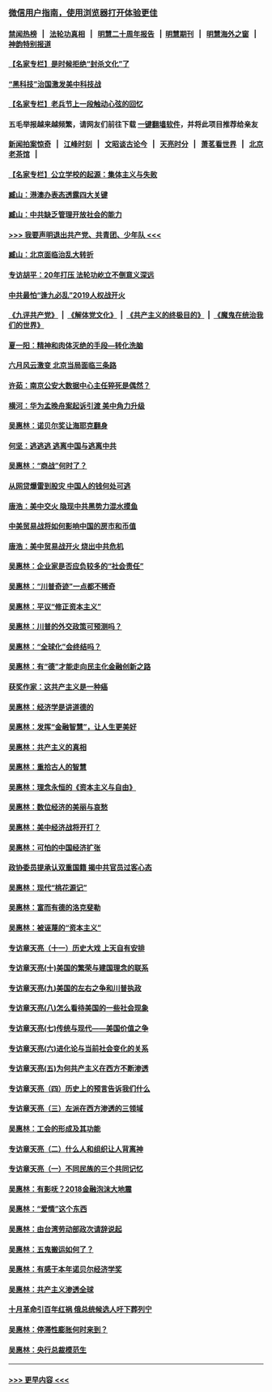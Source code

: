 ### [微信用户指南，使用浏览器打开体验更佳](https://github.com/gfw-breaker/banned-news1/blob/master/indexes/wechat-guide.md?t=0)
#### [禁闻热榜](热点新闻.md?t=0)  &nbsp;&nbsp;|&nbsp;&nbsp; [法轮功真相](https://github.com/gfw-breaker/truth/blob/master/README.md?t=0) &nbsp;&nbsp;|&nbsp;&nbsp; [明慧二十周年报告](https://github.com/gfw-breaker/mh-reports/blob/master/README.md?t=0) &nbsp;&nbsp;|&nbsp;&nbsp;[明慧期刊](https://github.com/gfw-breaker/mh-qikan) &nbsp;&nbsp;|&nbsp;&nbsp; [明慧海外之窗](https://github.com/gfw-breaker/mh-news/blob/master/README.md?t=0) &nbsp;&nbsp;|&nbsp;&nbsp; [神韵特别报道](https://github.com/gfw-breaker/mh-news/blob/master/shenyun.md?t=0)
#### [【名家专栏】是时候拒绝“封杀文化”了](../pages/nsc423/n11814093.md?t=02091602) 
#### [“黑科技”治国激发美中科技战](../pages/nsc423/n11638056.md?t=02091602) 
#### [【名家专栏】老兵节上一段触动心弦的回忆](../pages/nsc423/n11646016.md?t=02091602) 
#### 五毛举报越来越频繁，请网友们前往下载 [一键翻墙软件](https://github.com/gfw-breaker/ssr-accounts)，并将此项目推荐给亲友
#### [新闻拍案惊奇](https://github.com/gfw-breaker/banned-news1/blob/master/pages/link4.md) &nbsp;&nbsp;|&nbsp;&nbsp; [江峰时刻](https://github.com/gfw-breaker/banned-news1/blob/master/pages/link4.md) &nbsp;&nbsp;|&nbsp;&nbsp; [文昭谈古论今](https://github.com/gfw-breaker/banned-news1/blob/master/pages/link4.md) &nbsp;&nbsp;|&nbsp;&nbsp; [天亮时分](https://github.com/gfw-breaker/banned-news1/blob/master/pages/link4.md) &nbsp;&nbsp;|&nbsp;&nbsp; [萧茗看世界](https://github.com/gfw-breaker/banned-news1/blob/master/pages/link4.md) &nbsp;&nbsp;|&nbsp;&nbsp; [北京老茶馆](https://github.com/gfw-breaker/banned-news1/blob/master/pages/link4.md) &nbsp;&nbsp;|&nbsp;&nbsp; 
#### [【名家专栏】公立学校的起源：集体主义与失败](../pages/nsc423/n11601833.md?t=02091602) 
#### [臧山：港澳办表态透露四大关键](../pages/nsc423/n11421628.md?t=02091602) 
#### [臧山：中共缺乏管理开放社会的能力](../pages/nsc423/n11407457.md?t=02091602) 
#### [>>> 我要声明退出共产党、共青团、少年队 <<<](https://github.com/begood0513/goodnews/blob/master/quit/letter.md) 
#### [臧山：北京面临治乱大转折](../pages/nsc423/n11406895.md?t=02091602) 
#### [专访胡平：20年打压 法轮功屹立不倒意义深远](../pages/nsc423/n11398800.md?t=02091602) 
#### [中共最怕“逢九必乱”2019人权战开火](../pages/nsc423/n11385248.md?t=02091602) 
#### [《九评共产党》](https://github.com/begood0513/9ping.md/blob/master/README.md) &nbsp;|&nbsp; [《解体党文化》](../../../../jtdwh.md/blob/master/README.md)  &nbsp;|&nbsp; [《共产主义的终极目的》](../../../../gczydzjmd.md/blob/master/README.md) &nbsp;|&nbsp; [《魔鬼在统治我们的世界》](../../../../mgztzwmdsj.md/blob/master/README.md) 
#### [夏一阳：精神和肉体灭绝的手段—转化洗脑](../pages/nsc423/n11368250.md?t=02091602) 
#### [六月风云激变 北京当局面临三条路](../pages/nsc423/n11313668.md?t=02091602) 
#### [许茹：南京公安大数据中心主任猝死是偶然？](../pages/nsc423/n11064744.md?t=02091602) 
#### [横河：华为孟晚舟案起诉引渡 美中角力升级](../pages/nsc423/n11027230.md?t=02091602) 
#### [吴惠林：诺贝尔奖让海耶克翻身](../pages/nsc423/n10890049.md?t=02091602) 
#### [何坚：逃逃逃 逃离中国与逃离中共](../pages/nsc423/n10592891.md?t=02091602) 
#### [吴惠林：“商战”何时了？](../pages/nsc423/n10573558.md?t=02091602) 
#### [从网贷爆雷到股灾 中国人的钱何处可逃](../pages/nsc423/n10572800.md?t=02091602) 
#### [唐浩：美中交火 隐现中共黑势力混水摸鱼](../pages/nsc423/n10544040.md?t=02091602) 
#### [中美贸易战将如何影响中国的房市和币值](../pages/nsc423/n10543697.md?t=02091602) 
#### [唐浩：美中贸易战开火 烧出中共危机](../pages/nsc423/n10540126.md?t=02091602) 
#### [吴惠林：企业家是否应负较多的“社会责任”](../pages/nsc423/n10535022.md?t=02091602) 
#### [吴惠林：“川普奇迹”一点都不稀奇](../pages/nsc423/n10512808.md?t=02091602) 
#### [吴惠林：平议“修正资本主义”](../pages/nsc423/n10495724.md?t=02091602) 
#### [吴惠林：川普的外交政策可预测吗？](../pages/nsc423/n10462387.md?t=02091602) 
#### [吴惠林：“全球化”会终结吗？](../pages/nsc423/n10452838.md?t=02091602) 
#### [吴惠林：有“德”才能走向民主化金融创新之路](../pages/nsc423/n10432292.md?t=02091602) 
#### [获奖作家：这共产主义是一种癌](../pages/nsc423/n10431541.md?t=02091602) 
#### [吴惠林：经济学是讲道德的](../pages/nsc423/n10398014.md?t=02091602) 
#### [吴惠林：发挥“金融智慧”，让人生更美好](../pages/nsc423/n10375019.md?t=02091602) 
#### [吴惠林：共产主义的真相](../pages/nsc423/n10351394.md?t=02091602) 
#### [吴惠林：重拾古人的智慧](../pages/nsc423/n10337691.md?t=02091602) 
#### [吴惠林：理念永恒的《资本主义与自由》](../pages/nsc423/n10316274.md?t=02091602) 
#### [吴惠林：数位经济的美丽与哀愁](../pages/nsc423/n10292946.md?t=02091602) 
#### [吴惠林：美中经济战将开打？](../pages/nsc423/n10258825.md?t=02091602) 
#### [吴惠林：可怕的中国经济扩张](../pages/nsc423/n10219147.md?t=02091602) 
#### [政协委员提承认双重国籍 揭中共官员过客心态](../pages/nsc423/n10208809.md?t=02091602) 
#### [吴惠林：现代“桃花源记”](../pages/nsc423/n10185234.md?t=02091602) 
#### [吴惠林：富而有德的洛克斐勒](../pages/nsc423/n10142264.md?t=02091602) 
#### [吴惠林：被诬蔑的“资本主义”](../pages/nsc423/n10124816.md?t=02091602) 
#### [专访章天亮（十一）历史大戏 上天自有安排](../pages/nsc423/n10094905.md?t=02091602) 
#### [专访章天亮(十)美国的繁荣与建国理念的联系](../pages/nsc423/n10094899.md?t=02091602) 
#### [专访章天亮(九)美国的左右之争和川普执政](../pages/nsc423/n10094889.md?t=02091602) 
#### [专访章天亮(八)怎么看待美国的一些社会现象](../pages/nsc423/n10094857.md?t=02091602) 
#### [专访章天亮(七)传统与现代——美国价值之争](../pages/nsc423/n10093140.md?t=02091602) 
#### [专访章天亮(六)进化论与当前社会变化的关系](../pages/nsc423/n10092036.md?t=02091602) 
#### [专访章天亮(五)为何共产主义在西方不断渗透](../pages/nsc423/n10083620.md?t=02091602) 
#### [专访章天亮（四）历史上的预言告诉我们什么](../pages/nsc423/n10083606.md?t=02091602) 
#### [专访章天亮（三）左派在西方渗透的三领域](../pages/nsc423/n10081115.md?t=02091602) 
#### [吴惠林：工会的形成及其功能](../pages/nsc423/n10080633.md?t=02091602) 
#### [专访章天亮（二）什么人和组织让人背离神](../pages/nsc423/n10076637.md?t=02091602) 
#### [专访章天亮（一）不同民族的三个共同记忆](../pages/nsc423/n10074188.md?t=02091602) 
#### [吴惠林：有影呒？2018金融泡沫大地震](../pages/nsc423/n10040534.md?t=02091602) 
#### [吴惠林：“爱情”这个东西](../pages/nsc423/n10019423.md?t=02091602) 
#### [吴惠林：由台湾劳动部政次请辞说起](../pages/nsc423/n9979679.md?t=02091602) 
#### [吴惠林：五鬼搬运如何了？](../pages/nsc423/n9925338.md?t=02091602) 
#### [吴惠林：有感于本年诺贝尔经济学奖](../pages/nsc423/n9871883.md?t=02091602) 
#### [吴惠林：共产主义渗透全球](../pages/nsc423/n9812748.md?t=02091602) 
#### [十月革命引百年红祸 俄总统候选人吁下葬列宁](../pages/nsc423/n9810182.md?t=02091602) 
#### [吴惠林：停滞性膨胀何时来到？](../pages/nsc423/n9764136.md?t=02091602) 
#### [吴惠林：央行总裁模范生](../pages/nsc423/n9728134.md?t=02091602) 

----
#### [ >>> 更早内容 <<< ](../indexes/nsc423-earlier.md)
